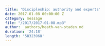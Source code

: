 ```yaml
---
title: 'Discipleship: authority and experts'
date: 2017-01-08 00:00:00 Z
category: message
file: "/2017/2017-01-08.mp3"
author: _authors/heath-van-staden.md
duration: '24:18'
length: '58323968'
---
```

